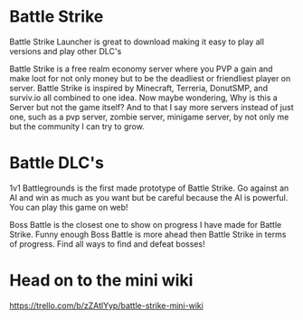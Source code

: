 # Battle Strike

Battle Strike Launcher is great to download making it easy to play all versions and play other DLC's

Battle Strike is a free realm economy server where you PVP a gain and make loot for not only money but to be the deadliest or friendliest player on server.
Battle Strike is inspired by Minecraft, Terreria, DonutSMP, and surviv.io all combined to one idea.
Now maybe wondering, Why is this a Server but not the game itself? And to that I say more servers instead of just one, such as a pvp server, zombie server, minigame server, by not only me but the community I can try to grow. 
# Battle DLC's

1v1 Battlegrounds is the first made prototype of Battle Strike. Go against an AI and win as much as you want but be careful because the AI is powerful. You can play this game on web!

Boss Battle is the closest one to show on progress I have made for Battle Strike. Funny enough Boss Battle is more ahead then Battle Strike in terms of progress. Find all ways to find and defeat bosses!

# Head on to the mini wiki
https://trello.com/b/zZAtlYyp/battle-strike-mini-wiki
